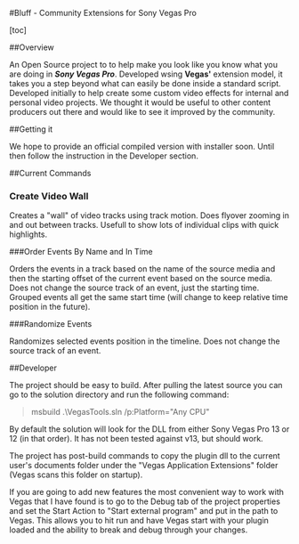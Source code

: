 #Bluff - Community Extensions for Sony Vegas Pro

[toc]

##Overview

An Open Source project to to help make you look like you know what you are doing in ***Sony Vegas Pro***. Developed wsing **Vegas'** extension model, it takes you a step beyond what can easily be done inside a standard script. Developed initially to help create some custom video effects for internal and personal video projects. We thought it would be useful to other content producers out there and would like to see it improved by the community.

##Getting it

We hope to provide an official compiled version with installer soon. Until then follow the instruction in the Developer section.

##Current Commands

### Create Video Wall

Creates a "wall" of video tracks using track motion. Does flyover zooming in and out between tracks. Usefull to show lots of individual clips with quick highlights.

###Order Events By Name and In Time

Orders the events in a track based on the name of the source media and then the starting offset of the current event based on the source media. Does not change the source track of an event, just the starting time. Grouped events all get the same start time (will change to keep relative time position in the future).

###Randomize Events

Randomizes selected events position in the timeline. Does not change the source track of an event.

##Developer

The project should be easy to build. After pulling the latest source you can go to the solution directory and run the following command:

> msbuild .\VegasTools.sln /p:Platform="Any CPU"

By default the solution will look for the DLL from either Sony Vegas Pro 13 or 12 (in that order). It has not been tested against v13, but should work.

The project has post-build commands to copy the plugin dll to the current user's documents folder under the "Vegas Application Extensions" folder (Vegas scans this folder on startup).

If you are going to add new features the most convenient way to work with Vegas that I have found is to go to the Debug tab of the project properties and set the Start Action to "Start external program" and put in the path to Vegas. This allows you to hit run and have Vegas start with your plugin loaded and the ability to break and debug through your changes.